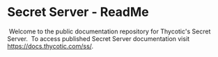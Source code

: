 [title]: # (readme)
[tags]: # (readme)
[priority]: # (1)
[display]: # (none)

# Secret Server - ReadMe
​
Welcome to the public documentation repository for Thycotic's Secret Server.
​
To access published Secret Server documentation visit https://docs.thycotic.com/ss/.